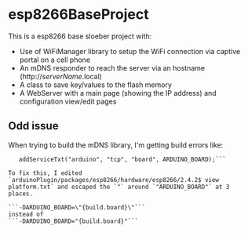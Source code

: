 # esp8266BaseProject

This is a esp8266 base sloeber project with:

- Use of WiFiManager library to setup the WiFi connection via captive portal on a cell phone
- An mDNS responder to reach the server via an hostname (http://_serverName_.local)
- A class to save key/values to the flash memory
- A WebServer with a main page (showing the IP address) and configuration view/edit pages

## Odd issue
When trying to build the mDNS library, I'm getting build errors like:

```/devel/arduino/sloeber-431/arduinoPlugin/packages/esp8266/hardware/esp8266/2.4.2/libraries/ESP8266mDNS/ESP8266mDNS.cpp:973:44: note: in expansion of macro 'ARDUINO_BOARD'
   addServiceTxt("arduino", "tcp", "board", ARDUINO_BOARD);```

To fix this, I edited `arduinoPlugin/packages/esp8266/hardware/esp8266/2.4.2$ view platform.txt` and escaped the `"` around `"ARDUINO_BOARD"` at 3 places.

```-DARDUINO_BOARD=\"{build.board}\"```
instead of
```-DARDUINO_BOARD="{build.board}"``` 
